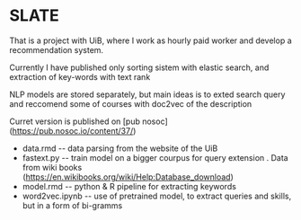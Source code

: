 # SLATE

That is a project with UiB, where I work as hourly paid worker and develop a recommendation system.

Currently I have published only sorting sistem with elastic search, and extraction of key-words with text rank

NLP models are stored separately, but main ideas is to exted search query and reccomend some of courses with doc2vec of the description

Curret version is published on [pub nosoc] (https://pub.nosoc.io/content/37/)

+ data.rmd -- data parsing from the website of the UiB
+ fastext.py -- train model on a bigger courpus for query extension . Data from wiki books (https://en.wikibooks.org/wiki/Help:Database_download)
+ model.rmd -- python & R pipeline for extracting keywords 
+ word2vec.ipynb -- use of pretrained model, to extract queries and skills, but in a form of bi-gramms
